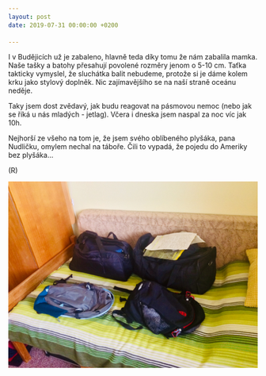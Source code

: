 ```yaml
---
layout: post
date: 2019-07-31 00:00:00 +0200

---
```

I v Budějicích už je zabaleno, hlavně teda díky tomu že nám zabalila mamka. Naše tašky a batohy přesahují povolené rozměry jenom o 5-10 cm. Taťka takticky vymyslel, že sluchátka balit nebudeme, protože si je dáme kolem krku jako stylový doplněk. Nic zajímavějšího se na naší straně oceánu neděje.

Taky jsem dost zvědavý, jak budu reagovat na pásmovou nemoc (nebo jak se říká u nás mladých - jetlag). Včera i dneska jsem naspal za noc víc jak 10h.

Nejhorší ze všeho na tom je, že jsem svého oblíbeného plyšáka, pana Nudličku, omylem nechal na táboře. Čili to vypadá, že pojedu do Ameriky bez plyšáka...

(R)

![](/fotky-amerika/baleni-cb.jpg)